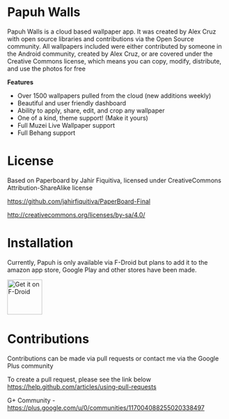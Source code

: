 # Papuh Walls

Papuh Walls is a cloud based wallpaper app. It was created by Alex Cruz with open source libraries and 
contributions via the Open Source community. All wallpapers included were either contributed by someone 
in the Android community, created by Alex Cruz, or are covered under the Creative Commons license, which 
means you can copy, modify, distribute, and use the photos for free

<b>Features</b>
- Over 1500 wallpapers pulled from the cloud (new additions weekly)
- Beautiful and user friendly dashboard
- Ability to apply, share, edit, and crop any wallpaper
- One of a kind, theme support! (Make it yours)
- Full Muzei Live Wallpaper support
- Full Behang support

# License

Based on Paperboard by Jahir Fiquitiva, licensed under CreativeCommons Attribution-ShareAlike license

https://github.com/jahirfiquitiva/PaperBoard-Final

http://creativecommons.org/licenses/by-sa/4.0/


# Installation

Currently, Papuh is only available via F-Droid but plans to add it to the amazon app store, Google Play and other
stores have been made.

<a href="https://f-droid.org/packages/com.alexcruz.papuhwalls/">
  <img alt="Get it on F-Droid"
       height="80"
       src="https://f-droid.org/badge/get-it-on.png" />
</a>

# Contributions

Contributions can be made via pull requests or contact me via the Google Plus community

To create a pull request, please see the link below
https://help.github.com/articles/using-pull-requests 

G+ Community - https://plus.google.com/u/0/communities/117004088255020338497 
